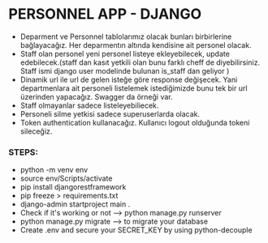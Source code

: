 # PERSONNEL APP - DJANGO

* Deparment ve Personnel tablolarımız olacak bunları birbirlerine bağlayacağız. Her deparmentın altında kendisine ait personel olacak.
* Staff olan personel yeni personel listeye ekleyebilecek, update edebilecek.(staff dan kasıt yetkili olan bunu farklı cheff de diyebilirsiniz. Staff ismi django user modelinde bulunan is_staff dan geliyor )
* Dinamik url ile url de gelen isteğe göre response değişecek. Yani departmenlara ait personeli listelemek istediğimizde bunu tek bir url üzerinden yapacağız. Swagger da örneği var.
* Staff olmayanlar sadece listeleyebiliecek.
* Personeli silme yetkisi sadece superuserlarda olacak.
* Token authentication kullanacağız. Kullanıcı logout olduğunda tokeni sileceğiz.

### STEPS:

- python -m venv env
- source env/Scripts/activate
- pip install djangorestframework
- pip freeze > requirements.txt
- django-admin startproject main .
- Check if it's working or not --> python manage.py runserver
- python manage.py migrate --> to migrate your database
- Create .env and secure your SECRET_KEY by using python-decouple

